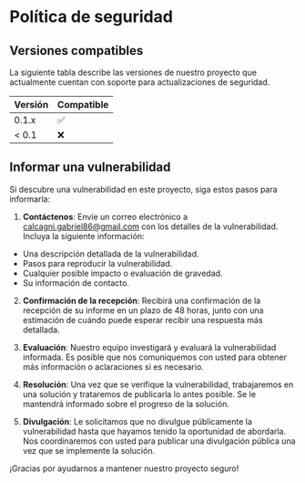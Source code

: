 # Política de seguridad

## Versiones compatibles

La siguiente tabla describe las versiones de nuestro proyecto que actualmente cuentan con soporte para actualizaciones de seguridad.

| Versión | Compatible         |
| ------- | ------------------ |
| 0.1.x   | :white_check_mark: |
| < 0.1   | :x:                |

## Informar una vulnerabilidad

Si descubre una vulnerabilidad en este proyecto, siga estos pasos para informarla:

1. **Contáctenos**: Envíe un correo electrónico a <a href="mailto:calcagni.gabriel86@gmail.com">calcagni.gabriel86@gmail.com</a> con los detalles de la vulnerabilidad. Incluya la siguiente información:

- Una descripción detallada de la vulnerabilidad.
- Pasos para reproducir la vulnerabilidad.
- Cualquier posible impacto o evaluación de gravedad.
- Su información de contacto.

2. **Confirmación de la recepción**: Recibirá una confirmación de la recepción de su informe en un plazo de 48 horas, junto con una estimación de cuándo puede esperar recibir una respuesta más detallada.

3. **Evaluación**: Nuestro equipo investigará y evaluará la vulnerabilidad informada. Es posible que nos comuniquemos con usted para obtener más información o aclaraciones si es necesario.

4. **Resolución**: Una vez que se verifique la vulnerabilidad, trabajaremos en una solución y trataremos de publicarla lo antes posible. Se le mantendrá informado sobre el progreso de la solución.

5. **Divulgación**: Le solicitamos que no divulgue públicamente la vulnerabilidad hasta que hayamos tenido la oportunidad de abordarla. Nos coordinaremos con usted para publicar una divulgación pública una vez que se implemente la solución.

¡Gracias por ayudarnos a mantener nuestro proyecto seguro!

